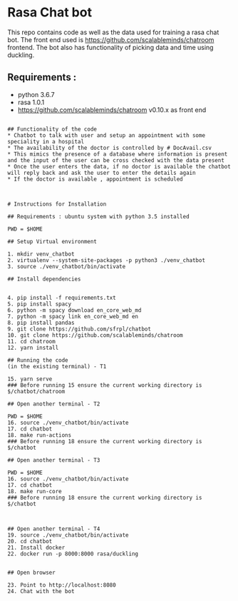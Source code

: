# Rasa Chat bot
This repo contains code  as well as the data used for training a rasa chat bot. The front end used is https://github.com/scalableminds/chatroom frontend. The bot also has functionality of picking data and time using duckling.


## Requirements : 
 * python 3.6.7
 * rasa 1.0.1 
 * https://github.com/scalableminds/chatroom v0.10.x as front end
```

## Functionality of the code
* Chatbot to talk with user and setup an appointment with some speciality in a hospital
* The availability of the doctor is controlled by # DocAvail.csv
* This mimics the presence of a database where information is present and the input of the user can be cross checked with the data present
* Once the user enters the data, if no doctor is available the chatbot will reply back and ask the user to enter the details again
* If the doctor is available , appointment is scheduled



# Instructions for Installation

## Requirements : ubuntu system with python 3.5 installed

PWD = $HOME

## Setup Virtual environment

1. mkdir venv_chatbot 
2. virtualenv --system-site-packages -p python3 ./venv_chatbot
3. source ./venv_chatbot/bin/activate

## Install dependencies


4. pip install -f requirements.txt
5. pip install spacy
6. python -m spacy download en_core_web_md
7. python -m spacy link en_core_web_md en
8. pip install pandas
9. git clone https://github.com/sfrpl/chatbot
10. git clone https://github.com/scalableminds/chatroom
11. cd chatroom
12. yarn install

## Running the code
(in the existing terminal) - T1

15. yarn serve
### Before running 15 ensure the current working directory is $/chatbot/chatroom

## Open another terminal - T2

PWD = $HOME
16. source ./venv_chatbot/bin/activate
17. cd chatbot
18. make run-actions
### Before running 18 ensure the current working directory is $/chatbot

## Open another terminal - T3

PWD = $HOME
16. source ./venv_chatbot/bin/activate
17. cd chatbot
18. make run-core
### Before running 18 ensure the current working directory is $/chatbot



## Open another terminal - T4
19. source ./venv_chatbot/bin/activate
20. cd chatbot
21. Install docker
22. docker run -p 8000:8000 rasa/duckling


## Open browser

23. Point to http://localhost:8080
24. Chat with the bot
```



    

    


